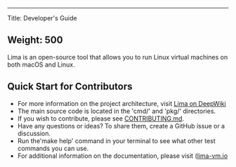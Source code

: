 
---
Title: Developer's Guide

Weight: 500
---

Lima is an open-source tool that allows you to run Linux virtual machines on both macOS and Linux.

## Quick Start for Contributors

 - For more information on the project architecture, visit [Lima on DeepWiki](https://deepwiki.com)
 - The main source code is located in the 'cmd/' and 'pkg/' directories.
 - If you wish to contribute, please see [CONTRIBUTING.md](../../../../.github/CONTRIBUTING.md).
 - Have any questions or ideas?  To share them, create a GitHub issue or a discussion.
 - Run the'make help' command in your terminal to see what other test commands you can use.
 - For additional information on the documentation, please visit ([lima-vm.io](https://lima-vm.io)
